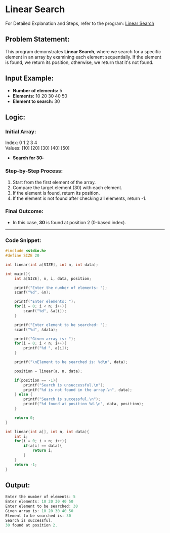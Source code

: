 # Linear Search

For Detailed Explanation and Steps, refer to the program: [Linear Search](./linearSearch.c)

## Problem Statement:
This program demonstrates **Linear Search**, where we search for a specific element in an array by examining each element sequentially. If the element is found, we return its position, otherwise, we return that it's not found.

## Input Example:
- **Number of elements:** 5
- **Elements:** 10 20 30 40 50
- **Element to search:** 30

## Logic:

### Initial Array:
Index:      0    1    2    3    4  
Values:    [10] [20] [30] [40] [50]  

- **Search for 30:**

### Step-by-Step Process:
1. Start from the first element of the array.
2. Compare the target element (30) with each element.
3. If the element is found, return its position.
4. If the element is not found after checking all elements, return -1.

### Final Outcome:
- In this case, **30** is found at position 2 (0-based index).

---

### Code Snippet:

```c
#include <stdio.h>
#define SIZE 20

int linear(int a[SIZE], int n, int data);

int main(){
    int a[SIZE], n, i, data, position;

    printf("Enter the number of elements: ");
    scanf("%d", &n);

    printf("Enter elements: ");
    for(i = 0; i < n; i++){
        scanf("%d", &a[i]);
    }

    printf("Enter element to be searched: ");
    scanf("%d", &data);

    printf("Given array is: ");
    for(i = 0; i < n; i++){
        printf("%d ", a[i]);
    }

    printf("\nElement to be searched is: %d\n", data);

    position = linear(a, n, data);

    if(position == -1){
        printf("Search is unsuccessful.\n");
        printf("%d is not found in the array.\n", data);
    } else {
        printf("Search is successful.\n");
        printf("%d found at position %d.\n", data, position);
    }

    return 0;
}

int linear(int a[], int n, int data){
    int i;
    for(i = 0; i < n; i++){
        if(a[i] == data){
            return i;
        }
    }
    return -1;
}
```
## **Output:**

```c
Enter the number of elements: 5
Enter elements: 10 20 30 40 50
Enter element to be searched: 30
Given array is: 10 20 30 40 50 
Element to be searched is: 30
Search is successful.
30 found at position 2.
